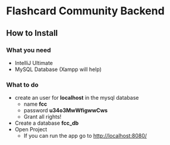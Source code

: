 # Flashcard Community Backend

## How to Install

### What you need

  - IntelliJ Ultimate
  - MySQL Database (Xampp will help)

### What to do

  - create an user for **localhost** in the mysql database
      - name **fcc**
      - password **u34o3MwWfigwwCws**
      - Grant all rights!
  - Create a database **fcc_db**
  - Open Project
      - If you can run the app go to [http://localhost:8080/](http://localhost:8080/)
